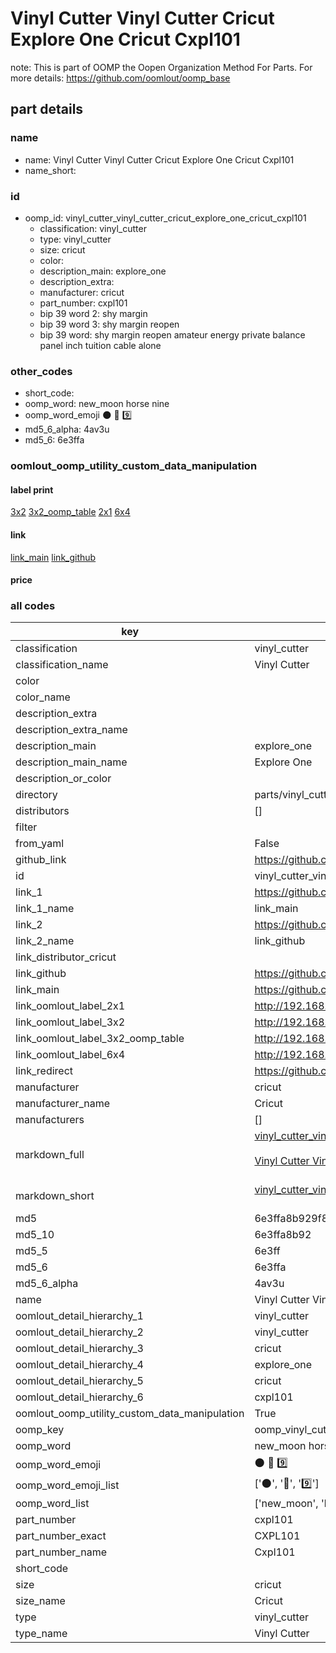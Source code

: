 # Vinyl Cutter Vinyl Cutter Cricut Explore One Cricut Cxpl101  

note: This is part of OOMP the Oopen Organization Method For Parts. For more details: https://github.com/oomlout/oomp_base

##  part details
  







### name
* name: Vinyl Cutter Vinyl Cutter Cricut Explore One Cricut Cxpl101
* name_short: 
### id
* oomp_id: vinyl_cutter_vinyl_cutter_cricut_explore_one_cricut_cxpl101
  * classification: vinyl_cutter
  * type: vinyl_cutter
  * size: cricut
  * color: 
  * description_main: explore_one
  * description_extra: 
  * manufacturer: cricut
  * part_number: cxpl101
  * bip 39 word 2: shy margin
  * bip 39 word 3: shy margin reopen
  * bip 39 word: shy margin reopen amateur energy private balance panel inch tuition cable alone

### other_codes
* short_code: 
* oomp_word: new_moon horse nine
* oomp_word_emoji :new_moon: :horse: :nine:
* md5_6_alpha: 4av3u
* md5_6: 6e3ffa






### oomlout_oomp_utility_custom_data_manipulation
#### label print
[3x2](http://192.168.1.245:1112/?label=oomp%204av3u)
[3x2_oomp_table](http://192.168.1.108:1112/?label=oomp%204av3u)
[2x1](http://192.168.1.242:1112/?label=oomp%204av3u)
[6x4](http://192.168.1.55:1112/?label=oomp%204av3u)    

#### link

[link_main](https://github.com/oomlout/oomlout_oomp_version_1_messy/tree/main/parts/vinyl_cutter_vinyl_cutter_cricut_explore_one_cricut_cxpl101) [link_github](https://github.com/oomlout/oomlout_oomp_version_1_messy/tree/main/parts/vinyl_cutter_vinyl_cutter_cricut_explore_one_cricut_cxpl101)                             

#### price







### all codes 
| key | value |  
| --- | --- |  
| classification | vinyl_cutter |  
| classification_name | Vinyl Cutter |  
| color |  |  
| color_name |  |  
| description_extra |  |  
| description_extra_name |  |  
| description_main | explore_one |  
| description_main_name | Explore One |  
| description_or_color |   |  
| directory | parts/vinyl_cutter_vinyl_cutter_cricut_explore_one_cricut_cxpl101 |  
| distributors | [] |  
| filter |  |  
| from_yaml | False |  
| github_link | https://github.com/oomlout/oomlout_oomp_part_src/tree/main/parts/vinyl_cutter_vinyl_cutter_cricut_explore_one_cricut_cxpl101 |  
| id | vinyl_cutter_vinyl_cutter_cricut_explore_one_cricut_cxpl101 |  
| link_1 | https://github.com/oomlout/oomlout_oomp_version_1_messy/tree/main/parts/vinyl_cutter_vinyl_cutter_cricut_explore_one_cricut_cxpl101 |  
| link_1_name | link_main |  
| link_2 | https://github.com/oomlout/oomlout_oomp_version_1_messy/tree/main/parts/vinyl_cutter_vinyl_cutter_cricut_explore_one_cricut_cxpl101 |  
| link_2_name | link_github |  
| link_distributor_cricut |  |  
| link_github | https://github.com/oomlout/oomlout_oomp_version_1_messy/tree/main/parts/vinyl_cutter_vinyl_cutter_cricut_explore_one_cricut_cxpl101 |  
| link_main | https://github.com/oomlout/oomlout_oomp_version_1_messy/tree/main/parts/vinyl_cutter_vinyl_cutter_cricut_explore_one_cricut_cxpl101 |  
| link_oomlout_label_2x1 | http://192.168.1.242:1112/?label=oomp%204av3u |  
| link_oomlout_label_3x2 | http://192.168.1.245:1112/?label=oomp%204av3u |  
| link_oomlout_label_3x2_oomp_table | http://192.168.1.108:1112/?label=oomp%204av3u |  
| link_oomlout_label_6x4 | http://192.168.1.55:1112/?label=oomp%204av3u |  
| link_redirect | https://github.com/oomlout/oomlout_oomp_version_1_messy/tree/main/parts/vinyl_cutter_vinyl_cutter_cricut_explore_one_cricut_cxpl101 |  
| manufacturer | cricut |  
| manufacturer_name | Cricut |  
| manufacturers | [] |  
| markdown_full | [vinyl_cutter_vinyl_cutter_cricut_explore_one_cricut_cxpl101](none)<br>[](none)<br>[Vinyl Cutter Vinyl Cutter Cricut Explore One Cricut Cxpl101](none)<br><br> |  
| markdown_short | [vinyl_cutter_vinyl_cutter_cricut_explore_one_cricut_cxpl101](none)<br><br> |  
| md5 | 6e3ffa8b929f8236aca5007b6ce1fe3c |  
| md5_10 | 6e3ffa8b92 |  
| md5_5 | 6e3ff |  
| md5_6 | 6e3ffa |  
| md5_6_alpha | 4av3u |  
| name | Vinyl Cutter Vinyl Cutter Cricut Explore One Cricut Cxpl101 |  
| oomlout_detail_hierarchy_1 | vinyl_cutter |  
| oomlout_detail_hierarchy_2 | vinyl_cutter |  
| oomlout_detail_hierarchy_3 | cricut |  
| oomlout_detail_hierarchy_4 | explore_one |  
| oomlout_detail_hierarchy_5 | cricut |  
| oomlout_detail_hierarchy_6 | cxpl101 |  
| oomlout_oomp_utility_custom_data_manipulation | True |  
| oomp_key | oomp_vinyl_cutter_vinyl_cutter_cricut_explore_one_cricut_cxpl101 |  
| oomp_word | new_moon horse nine |  
| oomp_word_emoji | :new_moon: :horse: :nine: |  
| oomp_word_emoji_list | [':new_moon:', ':horse:', ':nine:'] |  
| oomp_word_list | ['new_moon', 'horse', 'nine'] |  
| part_number | cxpl101 |  
| part_number_exact | CXPL101 |  
| part_number_name | Cxpl101 |  
| short_code |  |  
| size | cricut |  
| size_name | Cricut |  
| type | vinyl_cutter |  
| type_name | Vinyl Cutter |  
